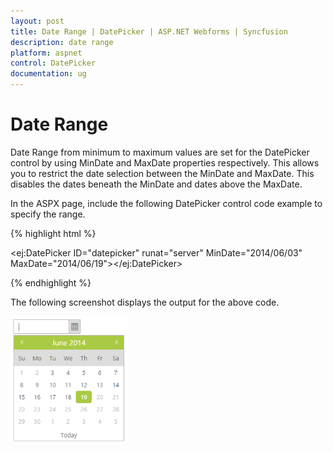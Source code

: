 ```yaml
---
layout: post
title: Date Range | DatePicker | ASP.NET Webforms | Syncfusion
description: date range
platform: aspnet
control: DatePicker
documentation: ug
---
```


# Date Range

Date Range from minimum to maximum values are set for the DatePicker control by using MinDate and MaxDate properties respectively. This allows you to restrict the date selection between the MinDate and MaxDate. This disables the dates beneath the MinDate and dates above the MaxDate.

In the ASPX page, include the following DatePicker control code example to specify the range.

{% highlight html %}



 <ej:DatePicker ID="datepicker" runat="server"  MinDate="2014/06/03" MaxDate="2014/06/19"></ej:DatePicker>   





{% endhighlight %}



The following screenshot displays the output for the above code.

![](Date-Range_images/Date-Range_img1.png) 



